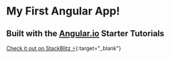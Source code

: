 # My First Angular App!
## Built with the [Angular.io](https://angular.io/start) Starter Tutorials

[Check it out on StackBlitz ⚡️](https://angular-jp4i2g.stackblitz.io){:target="_blank"}